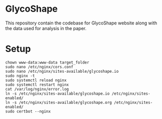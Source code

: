 # GlycoShape

This repository contain the codebase for GlycoShape website along with the data used for analysis in the paper.

# Setup
```
chown www-data:www-data target_folder
sudo nano /etc/nginx/cors.conf
sudo nano /etc/nginx/sites-available/glycoshape.io
sudo nginx -t
sudo systemctl reload nginx
sudo systemctl restart nginx
cat /var/log/nginx/error.log
ln -s /etc/nginx/sites-available/glycoshape.io /etc/nginx/sites-enabled/
ln -s /etc/nginx/sites-available/glycoshape.org /etc/nginx/sites-enabled/
sudo certbot --nginx

```




